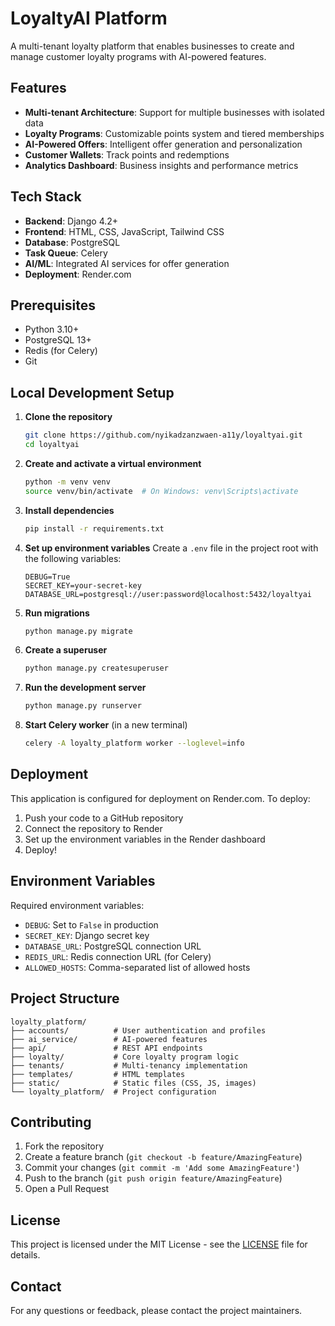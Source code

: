 # LoyaltyAI Platform

A multi-tenant loyalty platform that enables businesses to create and manage customer loyalty programs with AI-powered features.

## Features

- **Multi-tenant Architecture**: Support for multiple businesses with isolated data
- **Loyalty Programs**: Customizable points system and tiered memberships
- **AI-Powered Offers**: Intelligent offer generation and personalization
- **Customer Wallets**: Track points and redemptions
- **Analytics Dashboard**: Business insights and performance metrics

## Tech Stack

- **Backend**: Django 4.2+
- **Frontend**: HTML, CSS, JavaScript, Tailwind CSS
- **Database**: PostgreSQL
- **Task Queue**: Celery
- **AI/ML**: Integrated AI services for offer generation
- **Deployment**: Render.com

## Prerequisites

- Python 3.10+
- PostgreSQL 13+
- Redis (for Celery)
- Git

## Local Development Setup

1. **Clone the repository**
   ```bash
   git clone https://github.com/nyikadzanzwaen-a11y/loyaltyai.git
   cd loyaltyai
   ```

2. **Create and activate a virtual environment**
   ```bash
   python -m venv venv
   source venv/bin/activate  # On Windows: venv\Scripts\activate
   ```

3. **Install dependencies**
   ```bash
   pip install -r requirements.txt
   ```

4. **Set up environment variables**
   Create a `.env` file in the project root with the following variables:
   ```
   DEBUG=True
   SECRET_KEY=your-secret-key
   DATABASE_URL=postgresql://user:password@localhost:5432/loyaltyai
   ```

5. **Run migrations**
   ```bash
   python manage.py migrate
   ```

6. **Create a superuser**
   ```bash
   python manage.py createsuperuser
   ```

7. **Run the development server**
   ```bash
   python manage.py runserver
   ```

8. **Start Celery worker** (in a new terminal)
   ```bash
   celery -A loyalty_platform worker --loglevel=info
   ```

## Deployment

This application is configured for deployment on Render.com. To deploy:

1. Push your code to a GitHub repository
2. Connect the repository to Render
3. Set up the environment variables in the Render dashboard
4. Deploy!

## Environment Variables

Required environment variables:

- `DEBUG`: Set to `False` in production
- `SECRET_KEY`: Django secret key
- `DATABASE_URL`: PostgreSQL connection URL
- `REDIS_URL`: Redis connection URL (for Celery)
- `ALLOWED_HOSTS`: Comma-separated list of allowed hosts

## Project Structure

```
loyalty_platform/
├── accounts/          # User authentication and profiles
├── ai_service/        # AI-powered features
├── api/               # REST API endpoints
├── loyalty/           # Core loyalty program logic
├── tenants/           # Multi-tenancy implementation
├── templates/         # HTML templates
├── static/            # Static files (CSS, JS, images)
└── loyalty_platform/  # Project configuration
```

## Contributing

1. Fork the repository
2. Create a feature branch (`git checkout -b feature/AmazingFeature`)
3. Commit your changes (`git commit -m 'Add some AmazingFeature'`)
4. Push to the branch (`git push origin feature/AmazingFeature`)
5. Open a Pull Request

## License

This project is licensed under the MIT License - see the [LICENSE](LICENSE) file for details.

## Contact

For any questions or feedback, please contact the project maintainers.
